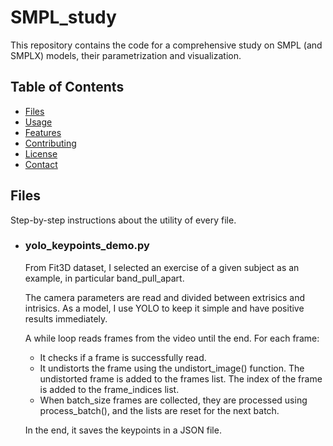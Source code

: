 # SMPL_study

This repository contains the code for a comprehensive study on SMPL (and SMPLX) models, their parametrization and visualization.

## Table of Contents

- [Files](#files)
- [Usage](#usage)
- [Features](#features)
- [Contributing](#contributing)
- [License](#license)
- [Contact](#contact)

## Files

Step-by-step instructions about the utility of every file.

- ### yolo_keypoints_demo.py 
  From Fit3D dataset, I selected an exercise of a given subject as an example, in particular band_pull_apart.
  
  The camera parameters are read and divided between extrisics and intrisics.
  As a model, I use YOLO to keep it simple and have positive results immediately.
  
  A while loop reads frames from the video until the end. For each frame:
  - It checks if a frame is successfully read.
  - It undistorts the frame using the undistort_image() function. The undistorted frame is added to the frames list. The index of the frame is added to the frame_indices list.
  - When batch_size frames are collected, they are processed using process_batch(), and the lists are reset for the next batch.
  
  In the end, it saves the keypoints in a JSON file.
  
  
